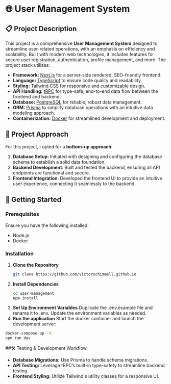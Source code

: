 # 🌐 User Management System

## 📋 Project Description
This project is a comprehensive **User Management System** designed to streamline user-related operations, with an emphasis on efficiency and scalability. Built with modern web technologies, it includes features for secure user registration, authentication, profile management, and more. The project stack utilizes:

- **Framework:** [Next.js](https://nextjs.org/) for a server-side rendered, SEO-friendly frontend.
- **Language:** [TypeScript](https://www.typescriptlang.org/) to ensure code quality and readability.
- **Styling:** [Tailwind CSS](https://tailwindcss.com/) for responsive and customizable design.
- **API Handling:** [tRPC](https://trpc.io/) for type-safe, end-to-end data flow between the frontend and backend.
- **Database:** [PostgreSQL](https://www.postgresql.org/) for reliable, robust data management.
- **ORM:** [Prisma](https://www.prisma.io/) to simplify database operations with an intuitive data modeling approach.
- **Containerization:** [Docker](https://www.docker.com/) for streamlined development and deployment.

## 📐 Project Approach

For this project, I opted for a **bottom-up approach**:
1. **Database Setup**: Initiated with designing and configuring the database schema to establish a solid data foundation.
2. **Backend Development**: Built and tested the backend, ensuring all API endpoints are functional and secure.
3. **Frontend Integration**: Developed the frontend UI to provide an intuitive user experience, connecting it seamlessly to the backend.

## 🚀 Getting Started

### Prerequisites
Ensure you have the following installed:
- Node.js
- Docker

### Installation
1. **Clone the Repository**
   ```bash
   git clone https://github.com/victorschimmell.github.io
   ```
2. **Install Dependencies**
   ```bash
   cd user-management
   npm install
   ```
3. **Set Up Environment Variables**
  Duplicate the .env.example file and rename it to .env. Update the environment variables as needed.
4. **Run the application**
  Start the docker container and launch the development server:
  ```bash
  docker-compose up -d
  npm run dev
  ```

##🛠️ Testing & Development Workflow
- **Database Migrations:** Use Prisma to handle schema migrations.
- **API Testing:** Leverage tRPC’s built-in type-safety to streamline backend testing.
- **Frontend Styling:** Utilize Tailwind's utility classes for a responsive UI.
